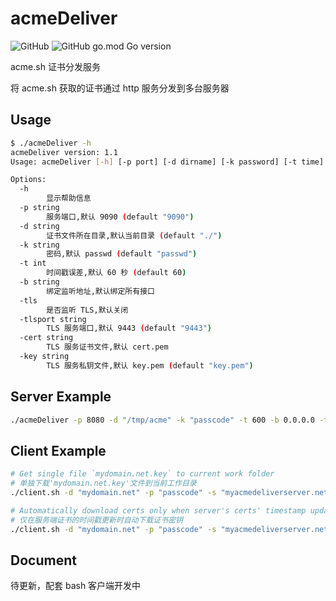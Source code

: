 # acmeDeliver

![GitHub](https://img.shields.io/github/license/julydate/acmeDeliver?style=flat-square)
![GitHub go.mod Go version](https://img.shields.io/github/go-mod/go-version/julydate/acmeDeliver?style=flat-square)

 acme.sh 证书分发服务

将 acme.sh 获取的证书通过 http 服务分发到多台服务器

## Usage

```bash
$ ./acmeDeliver -h
acmeDeliver version: 1.1
Usage: acmeDeliver [-h] [-p port] [-d dirname] [-k password] [-t time] [-b address] [-tls] [-tlsport port] [-cert filename] [-key filename]

Options:
  -h    
        显示帮助信息
  -p string
        服务端口,默认 9090 (default "9090")
  -d string
        证书文件所在目录,默认当前目录 (default "./")
  -k string
        密码,默认 passwd (default "passwd")
  -t int
        时间戳误差,默认 60 秒 (default 60)
  -b string
        绑定监听地址,默认绑定所有接口
  -tls
        是否监听 TLS,默认关闭
  -tlsport string
        TLS 服务端口,默认 9443 (default "9443")
  -cert string
        TLS 服务证书文件,默认 cert.pem
  -key string
        TLS 服务私钥文件,默认 key.pem (default "key.pem")
```

## Server Example

```bash
./acmeDeliver -p 8080 -d "/tmp/acme" -k "passcode" -t 600 -b 0.0.0.0 -tls -tlsport 8443 -cert server.pem -key server.key
```

## Client Example
```bash
# Get single file `mydomain.net.key` to current work folder
# 单独下载'mydomain.net.key'文件到当前工作目录
./client.sh -d "mydomain.net" -p "passcode" -s "myacmedeliverserver.net:8080 -n mydomain.net.key"

# Automatically download certs only when server's certs' timestamp updates
# 仅在服务端证书的时间戳更新时自动下载证书密钥
./client.sh -d "mydomain.net" -p "passcode" -s "myacmedeliverserver.net:8080 -c
```

## Document

待更新，配套 bash 客户端开发中
